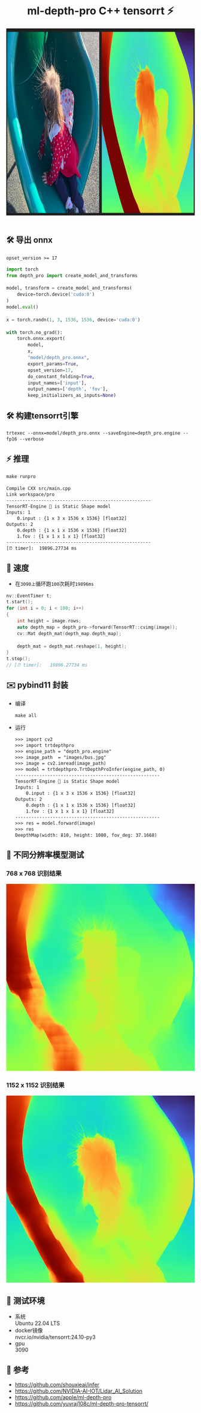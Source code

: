 #  <center> ml-depth-pro C++ tensorrt ⚡

<div align="center">
<img height="500" src="https://github.com/leon0514/ml-depth-pro-trt10/blob/main/example.png" />
<br />
<br />
</div>


## 🛠️ 导出 onnx
`opset_version >= 17`

```python
import torch
from depth_pro import create_model_and_transforms

model, transform = create_model_and_transforms(
    device=torch.device('cuda:0')
)
model.eval()

x = torch.randn(1, 3, 1536, 1536, device='cuda:0')

with torch.no_grad():
    torch.onnx.export(
        model,
        x,
        "model/depth_pro.onnx",
        export_params=True,
        opset_version=17,
        do_constant_folding=True,
        input_names=['input'],
        output_names=['depth', 'fov'],
        keep_initializers_as_inputs=None)
```

## 🛠️ 构建tensorrt引擎
```shell
trtexec --onnx=model/depth_pro.onnx --saveEngine=depth_pro.engine --fp16 --verbose
```

## ⚡ 推理
```shell
make runpro

Compile CXX src/main.cpp
Link workspace/pro
------------------------------------------------------
TensorRT-Engine 🌱 is Static Shape model
Inputs: 1
	0.input : {1 x 3 x 1536 x 1536} [float32]
Outputs: 2
	0.depth : {1 x 1 x 1536 x 1536} [float32]
	1.fov : {1 x 1 x 1 x 1} [float32]
------------------------------------------------------
[⏰ timer]: 	19896.27734 ms
```

## 🏃 速度
- 在`3090上`循环跑`100`次耗时`19896ms`
```c++
nv::EventTimer t;
t.start();
for (int i = 0; i < 100; i++)
{
    int height = image.rows;
    auto depth_map = depth_pro->forward(TensorRT::cvimg(image));
    cv::Mat depth_mat(depth_map.depth_map);

    depth_mat = depth_mat.reshape(1, height);
}
t.stop();
// [⏰ timer]: 	19896.27734 ms
```

## ✉️ pybind11 封装

- 编译
    ```shell
    make all
    ```

- 运行
    ```shell
    >>> import cv2
    >>> import trtdepthpro
    >>> engine_path = "depth_pro.engine"
    >>> image_path  = "images/bus.jpg"
    >>> image = cv2.imread(image_path)
    >>> model = trtdepthpro.TrtDepthProInfer(engine_path, 0)
    ------------------------------------------------------
    TensorRT-Engine 🌱 is Static Shape model
    Inputs: 1
        0.input : {1 x 3 x 1536 x 1536} [float32]
    Outputs: 2
        0.depth : {1 x 1 x 1536 x 1536} [float32]
        1.fov : {1 x 1 x 1 x 1} [float32]
    ------------------------------------------------------
    >>> res = model.forward(image)
    >>> res
    DeepthMap(width: 810, height: 1080, fov_deg: 37.1668)
    ```


## 🧪 不同分辨率模型测试
### 768 x 768 识别结果
<img height="500" src="https://github.com/leon0514/ml-depth-pro-trt10/blob/main/768x768.jpg" />

### 1152 x 1152 识别结果
<img height="500" src="https://github.com/leon0514/ml-depth-pro-trt10/blob/main/1152x1152.jpg" />

## 🤖 测试环境
- 系统  
Ubuntu 22.04 LTS 
- docker镜像    
nvcr.io/nvidia/tensorrt:24.10-py3
- gpu   
3090

## 👏 参考
- https://github.com/shouxieai/infer 
- https://github.com/NVIDIA-AI-IOT/Lidar_AI_Solution
- https://github.com/apple/ml-depth-pro
- https://github.com/yuvraj108c/ml-depth-pro-tensorrt/

